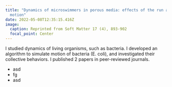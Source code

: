 ```yaml
---
title: "Dynamics of microswimmers in porous media: effects of the run and tumble
  motion"
date: 2022-05-08T12:35:15.416Z
image:
  caption: Reprinted from Soft Matter 17 (4), 893-902
  focal_point: Center
---
```

I studied dynamics of living organisms, such as bacteria. I developed an algorithm to simulate motion of bacteria (E. coli), and investigated their collective behaviors. I published 2 papers in peer-reviewed journals.
- asd
- fg
- asd
